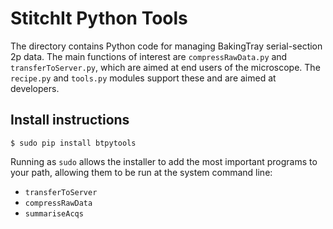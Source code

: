 # StitchIt Python Tools

The directory contains Python code for managing BakingTray serial-section 2p data.
The main functions of interest are `compressRawData.py` and `transferToServer.py`, which are aimed at end users of the microscope. 
The `recipe.py` and `tools.py` modules support these and are aimed at developers. 



## Install instructions
```
$ sudo pip install btpytools

```

Running as `sudo` allows the installer to add the most important programs to your path, allowing them to be run at the system command line:


* `transferToServer`
* `compressRawData`
* `summariseAcqs`
